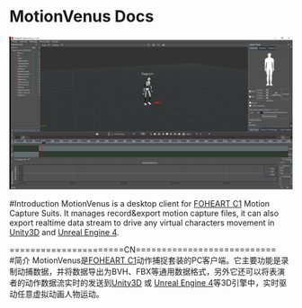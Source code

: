 # MotionVenus Docs

![MainThumb](https://raw.githubusercontent.com/FOHEART/MotionVenusHelp/master/img/MotionVenus_1_2_8.png)

#Introduction
MotionVenus is a desktop client for [FOHEART C1](http://www.foheart.com/) Motion Capture Suits. It manages record&export motion capture files, it can also export realtime data stream to drive any virtual characters movement in [Unity3D](https://unity3d.com) and [Unreal Engine 4](https://www.unrealengine.com).<br>

======================CN===========================<br>
#简介
MotionVenus是[FOHEART C1](http://www.foheart.com/)动作捕捉套装的PC客户端。它主要功能是录制动捕数据，并将数据导出为BVH、FBX等通用数据格式，另外它还可以将表演者的动作数据流实时的发送到[Unity3D](https://unity3d.com) 或 [Unreal Engine 4](https://www.unrealengine.com)等3D引擎中，实时驱动任意虚拟动画人物运动。
